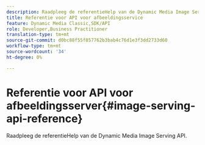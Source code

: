 ```yaml
---
description: Raadpleeg de referentieHelp van de Dynamic Media Image Serving API.
title: Referentie voor API voor afbeeldingsservice
feature: Dynamic Media Classic,SDK/API
role: Developer,Business Practitioner
translation-type: tm+mt
source-git-commit: d0bc88f55f857762b3bab4c76d1e3f3dd2733d60
workflow-type: tm+mt
source-wordcount: '34'
ht-degree: 0%

---
```



# Referentie voor API voor afbeeldingsserver{#image-serving-api-reference}

Raadpleeg de referentieHelp van de Dynamic Media Image Serving API.

